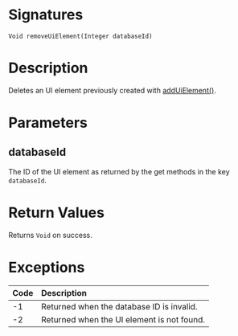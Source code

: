 <!---
{
    "category": "UI",
    "name": "removeUiElement",
    "shortDescription": "Sets metadata of an UI element"
}
--->

# Signatures

```
Void removeUiElement(Integer databaseId)
```

# Description

Deletes an UI element previously created with [addUiElement()](#addUiElement).

# Parameters

## databaseId

The ID of the UI element as returned by the get methods in the key `databaseId`.

# Return Values

Returns `Void` on success.

# Exceptions

| Code | Description                                |
|:-----|:-------------------------------------------|
| -1   | Returned when the database ID is invalid.  |
| -2   | Returned when the UI element is not found. |